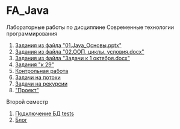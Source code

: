 # FA_Java
Лабораторные работы по дисциплине Современные технологии программирования

1. [Задания из файла "01.Java_Основы.pptx"](https://github.com/FedotovaNadya/FA_Java/tree/main/sem1_1)
1. [Задания из файла "02.ООП, циклы, условия.docx"](https://github.com/FedotovaNadya/FA_Java/tree/main/sem1_2)
1. [Задания из файла "Задачи к 1 октября.docx"](https://github.com/FedotovaNadya/FA_Java/tree/main/sem2)
1. [Задания "к 29"](https://github.com/FedotovaNadya/FA_Java/tree/main/sem3)
1. [Контрольная работа](https://github.com/FedotovaNadya/FA_Java/tree/main/sem4_kr)
1. [Задачи на потоки](https://github.com/FedotovaNadya/FA_Java/tree/main/sem5)
1. [Задачи на рекурсии](https://github.com/FedotovaNadya/FA_Java/tree/main/sem6)
1. ["Проект"](https://github.com/FedotovaNadya/FA_Java/tree/main/project)

Второй семестр 
1. [Подключение БД tests](https://github.com/FedotovaNadya/FA_Java/tree/main/sem8)
1. [Блог](https://github.com/FedotovaNadya/FA_Java/tree/main/sem9)